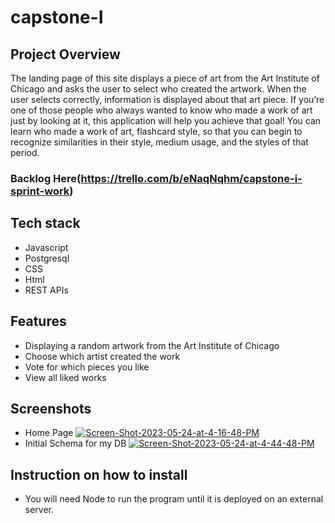 # capstone-I

## Project Overview

The landing page of this site displays a piece of art from the Art Institute of Chicago and asks the user to select who created the artwork. When the user selects correctly, information is displayed about that art piece.
If you’re one of those people who always wanted to know who made a work of art just by looking at it, this application will help you achieve 
that goal! You can learn who made a work of art, flashcard style, so that you can begin to recognize similarities in their style, medium usage,
and the styles of that period. 

### Backlog Here(https://trello.com/b/eNaqNqhm/capstone-i-sprint-work)


## Tech stack
* Javascript
* Postgresql
* CSS
* Html
* REST APIs

## Features
* Displaying a random artwork from the Art Institute of Chicago
* Choose which artist created the work
* Vote for which pieces you like
* View all liked works

## Screenshots
* Home Page
<a href="https://ibb.co/YtsmH2f"><img src="https://i.ibb.co/YtsmH2f/Screen-Shot-2023-05-24-at-4-16-48-PM.png" alt="Screen-Shot-2023-05-24-at-4-16-48-PM" border="0"></a>
* Initial Schema for my DB
<a href="https://ibb.co/t8rVrnM"><img src="https://i.ibb.co/t8rVrnM/Screen-Shot-2023-05-24-at-4-44-48-PM.png" alt="Screen-Shot-2023-05-24-at-4-44-48-PM" border="0"></a>



## Instruction on how to install
* You will need Node to run the program until it is deployed on an external server. 



